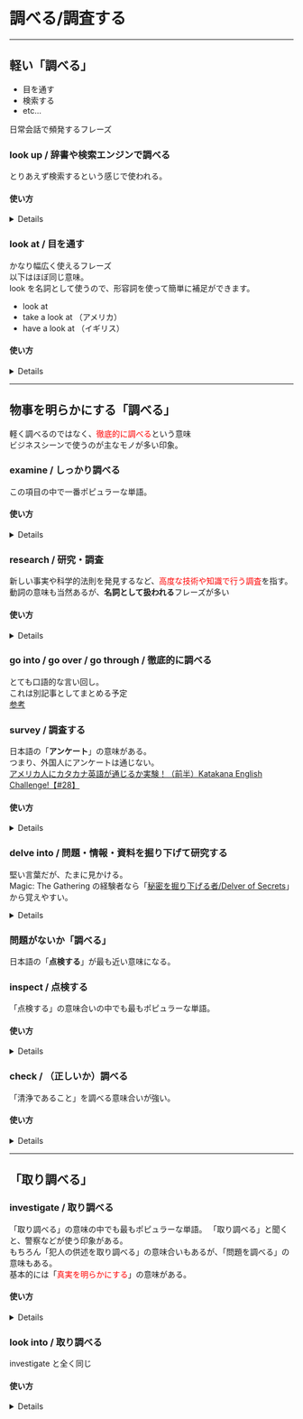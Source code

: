 # 調べる/調査する

---

## 軽い「調べる」

- 目を通す
- 検索する
- etc...

日常会話で頻発するフレーズ

### look up / 辞書や検索エンジンで調べる

とりあえず検索するという感じで使われる。

#### 使い方

<details>

You should look it up in the dictionary. every time you find a new vocabulary.  
「新しい語彙を見つけたときは、毎回辞書で調べた方がいいですよ」

</details>

### look at / 目を通す

かなり幅広く使えるフレーズ  
以下はほぼ同じ意味。  
look を名詞として使うので、形容詞を使って簡単に補足ができます。

- look at
- take a look at （アメリカ）
- have a look at （イギリス）

#### 使い方

<details>

We are not sure about that until we <font color=royalblue>take a look at</font> the document.  
資料を調べるまでは、それに関しては定かではありません。

The doctor <font color=royalblue>took a</font> <u>close</u> <font color=royalblue>look at</font> my wound.  
医者は私の傷口を<u>ちゃんと</u>調べてくれた。

</details>

---

## 物事を明らかにする「調べる」

軽く調べるのではなく、<font color=red>徹底的に調べる</font>という意味  
ビジネスシーンで使うのが主なモノが多い印象。

### examine / しっかり調べる

この項目の中で一番ポピュラーな単語。

#### 使い方

<details>

The police is <font color=royalblue>examining</font> the burning house <font color=royalblue>for</font> the clues about the explosion.  
警察は爆発の原因を見つけるために、燃え盛る家を調査している。

Scientists need to <font color=royalblue>examine</font> how deaths by cancer can be rooted out in the future.  
科学者はがんによる死亡が将来どのように無くせるのかしっかりと調べていく必要がある。

</details>

### research / 研究・調査

新しい事実や科学的法則を発見するなど、<font color=red>高度な技術や知識で行う調査</font>を指す。  
動詞の意味も当然あるが、**名詞として扱われる**フレーズが多い

#### 使い方

<details>

##### 動詞としての使い方

自動詞と他動詞の意味を持つため、普通に動詞としての使い方。  
※自動詞＝前置詞あり　他動詞＝前置詞なし　超テキトー解説なので例外あり

- （自動詞）  
  I'm <font color=royalblue>researching in</font> marketing.  
   私はマーケティングを<font color=royalblue>研究しています</font>.  
   前置詞は基本的には、**on** / **in** / **into** などが使われる。

- （他動詞）  
  The area has not been much researched.  
  その分野はまだ十分に研究されていない.

##### 名詞としての使い方

research 自体を名詞として扱うため、動詞によって詳細な言い回しが可能となる。
基本的に以下の３つが使われる。

- do research
- carry out research
- conduct research（フォーマル）
- undertake research（start の意味が強く、フォーマル）

The professor is <font color=royalblue>carrying out</font> some great <font color=royalblue>research</font> on the development of English language.  
その教授は英語の成り立ちに関して素晴らしい<font color=royalblue>調査をしている</font>。

</details>

### go into / go over / go through / 徹底的に調べる

とても口語的な言い回し。  
これは別記事としてまとめる予定  
[参考](https://tech-biz-eng.com/tips/go-into.html)

### survey / 調査する

日本語の「**アンケート**」の意味がある。  
つまり、外国人にアンケートは通じない。  
[アメリカ人にカタカナ英語が通じるか実験！（前半）Katakana English Challenge!【#28】](https://www.youtube.com/watch?v=eufemd_qsk8)

#### 使い方

<details>

この「survey」も名詞として使うことが多い。

- do a survey of
- carry out a survey of
- conduct a survey of（フォーマル）

The recent survey found that approximately 80% of Japanese people do not expect its economy to recover.  
最近の調査によるち、約 80%の日本人が日本の経済の復活を期待していないことが分かった。

</details>

### delve into / 問題・情報・資料を掘り下げて研究する

堅い言葉だが、たまに見かける。  
Magic: The Gathering の経験者なら「[秘密を掘り下げる者/Delver of Secrets](http://mtgwiki.com/wiki/%E7%A7%98%E5%AF%86%E3%82%92%E6%8E%98%E3%82%8A%E4%B8%8B%E3%81%92%E3%82%8B%E8%80%85/Delver_of_Secrets)」から覚えやすい。

<details>

#### 使い方

- It's not always a good idea to <font color=royalblue>delve into</font> your girlfriend's past.  
   彼女の過去を<font color=royalblue>掘り下げる</font>のはいつもよいとは限らない。

</details>

### 問題がないか「調べる」

日本語の「**点検する**」が最も近い意味になる。

### inspect / 点検する

「点検する」の意味合いの中でも最もポピュラーな単語。

#### 使い方

<details>

After the crash, I had to have my car <font color=royalblue>inspected</font> for the damage.  
事故の後、私は車に問題がないか<font color=royalblue>点検して</font>もらう必要があった。

</details>

### check / （正しいか）調べる

「清浄であること」を調べる意味合いが強い。

#### 使い方

<details>

You should always <font color=royalblue>check</font> the tire before you start driving.  
運転する前は必ずタイヤの状態を<font color=royalblue>調べた方</font>がいいよ。

Hey <font color=royalblue>check it out</font>! This is my new jacket! Isn't it cool?  
<font color=royalblue>ねえ、見てよ！</font>これおれの新しいジャケット！イケてない？  
※スラングとしてかなり口語的で、よく使われる。日本でも「チェケラ」と阿呆が言うことがある。

</details>

---

## 「取り調べる」

### investigate / 取り調べる

「取り調べる」の意味の中でも最もポピュラーな単語。
「取り調べる」と聞くと、警察などが使う印象がある。  
もちろん「犯人の供述を取り調べる」の意味合いもあるが、「問題を調べる」の意味もある。  
基本的には「<font color=red>真実を明らかにする</font>」の意味がある。

#### 使い方

<details>

The police is <font color=red>investigating</font> the suspect.　　
警察は容疑者を<font color=royalblue>取り調べている</font>。

</details>

### look into / 取り調べる

investigate と全く同じ

#### 使い方

<details>

The prosecutors decided to <font color=royalblue>look into</font> the senior executive in that company.  
検察はその会社の上級幹部を<font color=royalblue>取り調べする</font>ことを決定した。

</details>
